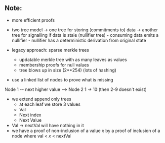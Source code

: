 
## Note:
- more efficient proofs

- two tree model -> one tree for storing (commitments to) data 
                 -> another tree for signalling if data is stale (nullifier tree)
      - consuming data emits a nullifier
      - nullifier has a deterministic derivation from original state

- legacy approach: sparse merkle trees
  - updatable merkle tree with as many leaves as values
  - membership proofs for null values
  - tree blows up in size (2**254) (lots of hashing)

-  use a linked list of nodes to prove what is missing

Node 1 -- next higher value --> Node 2
1 -> 10 (then 2-9 doesn't exist)

- we extend append only trees
  - at each leaf we store 3 values
  - Val
  - Next index
  - Next Value
- Val -> nextVal will have nothing in it
- we have a proof of non-inclusion of a value $x$ by a proof of inclusion of a node where val < $x$ < nextVal
